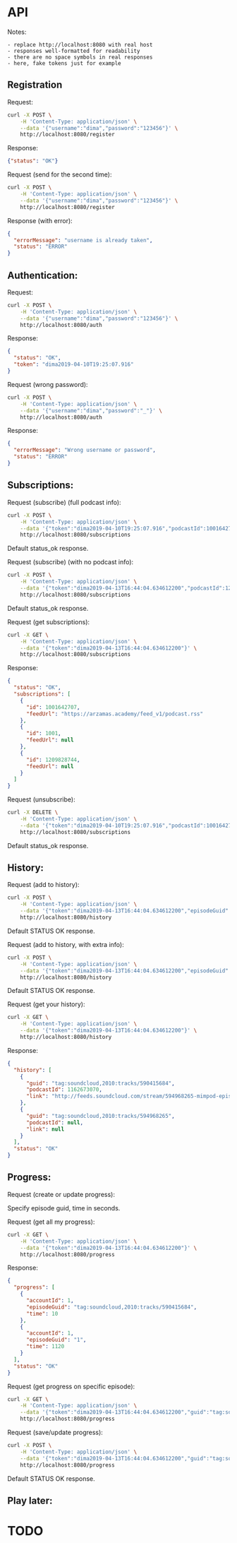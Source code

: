 # API

Notes:

    - replace http://localhost:8080 with real host
    - responses well-formatted for readability
    - there are no space symbols in real responses
    - here, fake tokens just for example

## Registration

Request:
```bash
curl -X POST \
    -H 'Content-Type: application/json' \
    --data '{"username":"dima","password":"123456"}' \
    http://localhost:8080/register
```
Response:
```json
{"status": "OK"}
```

Request (send for the second time):
```bash
curl -X POST \
    -H 'Content-Type: application/json' \
    --data '{"username":"dima","password":"123456"}' \
    http://localhost:8080/register
```

Response (with error):
```json
{
  "errorMessage": "username is already taken",
  "status": "ERROR"
}
```


## Authentication:

Request:
```bash
curl -X POST \
    -H 'Content-Type: application/json' \
    --data '{"username":"dima","password":"123456"}' \
    http://localhost:8080/auth
```

Response:
```json
{
  "status": "OK",
  "token": "dima2019-04-10T19:25:07.916"
}
```

Request (wrong password):
```bash
curl -X POST \
    -H 'Content-Type: application/json' \
    --data '{"username":"dima","password":"_"}' \
    http://localhost:8080/auth
```

Response:
```json
{
  "errorMessage": "Wrong username or password",
  "status": "ERROR"
}
```

## Subscriptions:

Request (subscribe) (full podcast info):
```bash
curl -X POST \
    -H 'Content-Type: application/json' \
    --data '{"token":"dima2019-04-10T19:25:07.916","podcastId":1001642707,"podcastFeedUrl":"https://arzamas.academy/feed_v1/podcast.rss"}' \
    http://localhost:8080/subscriptions
```
Default status_ok response.

Request (subscribe) (with no podcast info):
```bash
curl -X POST \
    -H 'Content-Type: application/json' \
    --data '{"token":"dima2019-04-13T16:44:04.634612200","podcastId":1209828744}' \
    http://localhost:8080/subscriptions
```
Default status_ok response.

Request (get subscriptions):
```bash
curl -X GET \
    -H 'Content-Type: application/json' \
    --data '{"token":"dima2019-04-13T16:44:04.634612200"}' \
    http://localhost:8080/subscriptions
```
Response:
```json
{
  "status": "OK",
  "subscriptions": [
    {
      "id": 1001642707,
      "feedUrl": "https://arzamas.academy/feed_v1/podcast.rss"
    },
    {
      "id": 1001,
      "feedUrl": null
    },
    {
      "id": 1209828744,
      "feedUrl": null
    }
  ]
}
```

Request (unsubscribe):
```bash
curl -X DELETE \
    -H 'Content-Type: application/json' \
    --data '{"token":"dima2019-04-10T19:25:07.916","podcastId":1001642707}' \
    http://localhost:8080/subscriptions
```
Default status_ok response.

## History:

Request (add to history):
```bash
curl -X POST \
    -H 'Content-Type: application/json' \
    --data '{"token":"dima2019-04-13T16:44:04.634612200","episodeGuid":"tag:soundcloud,2010:tracks/594968265"}' \
    http://localhost:8080/history
```
Default STATUS OK response.

Request (add to history, with extra info):
```bash
curl -X POST \
    -H 'Content-Type: application/json' \
    --data '{"token":"dima2019-04-13T16:44:04.634612200","episodeGuid":"tag:soundcloud,2010:tracks/590415684","podcastId":1162673070,"episodeLink":"http://feeds.soundcloud.com/stream/594968265-mimpod-episode_27.mp3"}' \
    http://localhost:8080/history
```
Default STATUS OK response.

Request (get your history):
```bash
curl -X GET \
    -H 'Content-Type: application/json' \
    --data '{"token":"dima2019-04-13T16:44:04.634612200"}' \
    http://localhost:8080/history
```
Response:
```json
{
  "history": [
    {
      "guid": "tag:soundcloud,2010:tracks/590415684",
      "podcastId": 1162673070,
      "link": "http://feeds.soundcloud.com/stream/594968265-mimpod-episode_27.mp3"
    },
    {
      "guid": "tag:soundcloud,2010:tracks/594968265",
      "podcastId": null,
      "link": null
    }
  ],
  "status": "OK"
}
```


## Progress:

Request (create or update progress):

Specify episode guid, time in seconds.

Request (get all my progress):
```bash
curl -X GET \
    -H 'Content-Type: application/json' \
    --data '{"token":"dima2019-04-13T16:44:04.634612200"}' \
    http://localhost:8080/progress
```
Response:
```json
{
  "progress": [
    {
      "accountId": 1,
      "episodeGuid": "tag:soundcloud,2010:tracks/590415684",
      "time": 10
    },
    {
      "accountId": 1,
      "episodeGuid": "1",
      "time": 1120
    }
  ],
  "status": "OK"
}
```

Request (get progress on specific episode):
```bash
curl -X GET \
    -H 'Content-Type: application/json' \
    --data '{"token":"dima2019-04-13T16:44:04.634612200","guid":"tag:soundcloud,2010:tracks/590415684"}' \
    http://localhost:8080/progress
```

Request (save/update progress):
```bash
curl -X POST \
    -H 'Content-Type: application/json' \
    --data '{"token":"dima2019-04-13T16:44:04.634612200","guid":"tag:soundcloud,2010:tracks/590415684","time":10}' \
    http://localhost:8080/progress
```
Default STATUS OK response.

## Play later:
# TODO

